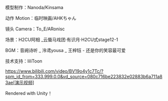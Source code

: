模型制作：Nanoda/Kinsama

动作 Motion：临时映画/AHKちゃん

镜头 Camera：To_E/ARonisc

场景：H2CU阿相 _云蜃马戏团·有识月·H2CU式stage12-1

BGM：音阙诗听 _ 泠鸢yousa _ 王梓钰 - 还是你的笑容最可爱

技术支持：liliToon

https://www.bilibili.com/video/BV19o4y1c7Tc/?spm_id_from=333.999.0.0&vd_source=080c716be223832e02883b6a711a83ae[演示视频]


Rendered with Unity！
